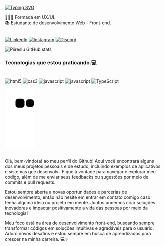 <a href="https://github.com/DenverCoder1/readme-typing-svg"><img src="https://readme-typing-svg.demolab.com?font=Exo+2&size=25&pause=1000&color=F515F7&width=435&lines=Ol%C3%A1!+Sou+a+Luciana+Pires+%E2%9C%8C%F0%9F%8F%BE" alt="Typing SVG" /></a>
<div>
👩🏾‍🎓 Formada em UX/UI.<br/>
📚 Estudante de desenvolvimento Web - Front-end.<br/>
</div><br/>

[![LinkedIn](https://img.shields.io/badge/LinkedIn-0077B5?style=for-the-badge&logo=linkedin&logoColor=white)](https://www.linkedin.com/in/-lucianapires)
[![Instagram](https://img.shields.io/badge/Instagram-E4405F?style=for-the-badge&logo=instagram&logoColor=white)](https://www.instagram.com/piireslu/)
[![Discord](https://img.shields.io/badge/Discord-7289DA?style=for-the-badge&logo=discord&logoColor=white)](https://discord.com/channels/piireslu#9988)

![Piireslu GitHub stats](https://github-readme-stats.vercel.app/api?username=piireslu&show_icons=true&theme=radical)

### Tecnologias que estou praticando.💻

<div style="display: inline_block"><br/>

 <img align="center" alt="html5" src="https://img.shields.io/badge/HTML5-E34F26?style=for-the-badge&logo=html5&logoColor=white"/>
<img align="center" alt="css3" src="https://img.shields.io/badge/CSS3-1572B6?style=for-the-badge&logo=css3&logoColor=white"/>
<img align="center" alt="javascript" src="https://img.shields.io/badge/JavaScript-F7DF1E?style=for-the-badge&logo=javascript&logoColor=black"/>
<img align="center" alt="javascript" src="https://img.shields.io/badge/TypeScript-007ACC?style=for-the-badge&logo=typescript&logoColor=white"/>
<img align="center" alt="TypeScript" src="https://img.shields.io/badge/React-20232A?style=for-the-badge&logo=react&logoColor=61DAFB"/>


![Snake animation](https://github.com/rafaballerini/rafaballerini/blob/output/github-contribution-grid-snake.svg)
</div><br/>
Olá, bem-vindo(a) ao meu perfil do Github! Aqui você encontrará alguns dos meus projetos pessoais e de estudo, incluindo exemplos de aplicativos e sistemas que desenvolvi. Fique à vontade para navegar e explorar meu código, além de me enviar seus feedbacks ou sugestões por meio de commits e pull requests.

Estou sempre aberta a novas oportunidades e parcerias de desenvolvimento, então não hesite em entrar em contato comigo caso tenha alguma ideia ou projeto em mente. Juntos podemos criar soluções inovadoras e impactar positivamente a vida das pessoas por meio da tecnologia!

Meu foco está na área de desenvolvimento front-end, buscando sempre transformar códigos em soluções intuitivas e agradáveis para o usuário. 
Adoro novos desafios e estou sempre em busca de aprendizados para crescer na minha carreira. 💻✨
